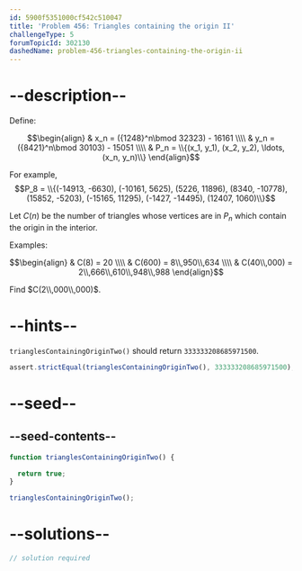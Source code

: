 ```yaml
---
id: 5900f5351000cf542c510047
title: 'Problem 456: Triangles containing the origin II'
challengeType: 5
forumTopicId: 302130
dashedName: problem-456-triangles-containing-the-origin-ii
---
```


# --description--

Define:

$$\begin{align}
  & x_n = ({1248}^n\bmod 32323) - 16161 \\\\
  & y_n = ({8421}^n\bmod 30103) - 15051 \\\\
  & P_n = \\{(x_1, y_1), (x_2, y_2), \ldots, (x_n, y_n)\\}
\end{align}$$

For example,
$$P_8 = \\{(-14913, -6630), (-10161, 5625), (5226, 11896), (8340, -10778), (15852, -5203), (-15165, 11295), (-1427, -14495), (12407, 1060)\\}$$

Let $C(n)$ be the number of triangles whose vertices are in $P_n$ which contain the origin in the interior.

Examples:

$$\begin{align}
  & C(8) = 20 \\\\
  & C(600) = 8\\,950\\,634 \\\\
  & C(40\\,000) = 2\\,666\\,610\\,948\\,988
\end{align}$$

Find $C(2\\,000\\,000)$.

# --hints--

`trianglesContainingOriginTwo()` should return `333333208685971500`.

```js
assert.strictEqual(trianglesContainingOriginTwo(), 333333208685971500);
```

# --seed--

## --seed-contents--

```js
function trianglesContainingOriginTwo() {

  return true;
}

trianglesContainingOriginTwo();
```

# --solutions--

```js
// solution required
```
